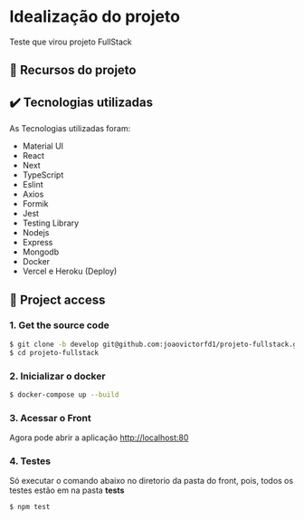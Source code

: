 # Idealização do projeto

Teste que virou projeto FullStack

## 🔨 Recursos do projeto


## ✔️ Tecnologias utilizadas

As Tecnologias utilizadas foram:

- Material UI
- React
- Next
- TypeScript
- Eslint
- Axios
- Formik
- Jest
- Testing Library
- Nodejs
- Express
- Mongodb
- Docker
- Vercel e Heroku (Deploy)

## 📁 Project access

### 1. Get the source code

```sh
$ git clone -b develop git@github.com:joaovictorfd1/projeto-fullstack.git
$ cd projeto-fullstack

```

### 2. Inicializar o docker

```sh
$ docker-compose up --build

```

### 3. Acessar o Front

Agora pode abrir a aplicação  [http://localhost:80](http://localhost:80)

### 4. Testes

Só executar o comando abaixo no diretorio da pasta do front, pois, todos os testes estão em na pasta __tests__

```sh
$ npm test

```

